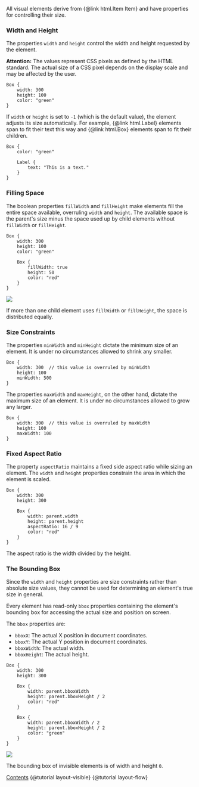 All visual elements derive from {@link html.Item Item} and have properties for
controlling their size.

### Width and Height

The properties `width` and `height` control the width and height requested by
the element.

**Attention:** The values represent CSS pixels as defined by the HTML standard. The actual size
of a CSS pixel depends on the display scale and may be affected by the user.

```
Box {
    width: 300
    height: 100
    color: "green"
}
```

If `width` or `height` is set to `-1` (which is the default value), the element
adjusts its size automatically. For example, {@link html.Label} elements span
to fit their text this way and {@link html.Box} elements span to fit their children.

```
Box {
    color: "green"

    Label {
        text: "This is a text."
    }
}
```

### Filling Space

The boolean properties `fillWidth` and `fillHeight` make elements fill the
entire space available, overruling `width` and `height`. The available space
is the parent's size minus the space used up by child elements without
`fillWidth` or `fillHeight`.

```
Box {
    width: 300
    height: 100
    color: "green"

    Box {
        fillWidth: true
        height: 50
        color: "red"
    }
}
```

![](images/layout-size-01.png)

If more than one child element uses `fillWidth` or `fillHeight`, the space
is distributed equally.

### Size Constraints

The properties `minWidth` and `minHeight` dictate the minimum size of an element.
It is under no circumstances allowed to shrink any smaller.

```
Box {
    width: 300  // this value is overruled by minWidth
    height: 100
    minWidth: 500
}
```

The properties `maxWidth` and `maxHeight`, on the other hand, dictate the
maximum size of an element.
It is under no circumstances allowed to grow any larger.

```
Box {
    width: 300  // this value is overruled by maxWidth
    height: 100
    maxWidth: 100
}
```

### Fixed Aspect Ratio

The property `aspectRatio` maintains a fixed side aspect ratio while sizing
an element. The `width` and `height` properties constrain the area in which
the element is scaled.

```
Box {
    width: 300
    height: 300
    
    Box {
        width: parent.width
        height: parent.height
        aspectRatio: 16 / 9
        color: "red"
    }
}
```

The aspect ratio is the width divided by the height.

### The Bounding Box

Since the `width` and `height` properties are size constraints rather than absolute
size values, they cannot be used for determining an element's true size in general.

Every element has read-only `bbox` properties containing the element's bounding box for
accessing the actual size and position on screen.

The `bbox` properties are:
* `bboxX`: The actual X position in document coordinates.
* `bboxY`: The actual Y position in document coordinates.
* `bboxWidth`: The actual width.
* `bboxHeight`: The actual height.

```
Box {
    width: 300
    height: 300

    Box {
        width: parent.bboxWidth
        height: parent.bboxHeight / 2
        color: "red"
    }

    Box {
        width: parent.bboxWidth / 2
        height: parent.bboxHeight / 2
        color: "green"
    }
}
```

![](images/layout-size-02.png)

The bounding box of invisible elements is of width and height `0`.

<div class="navstrip">
<span class="go-home"><a href="index.html">Contents</a></span>
<span class="go-previous">{@tutorial layout-visible}</span>
<span class="go-next">{@tutorial layout-flow}</span>
</div>
